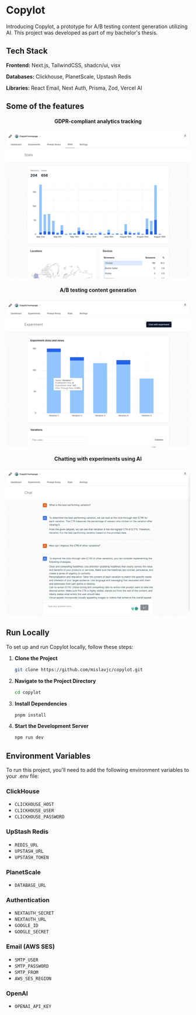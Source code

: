 # Copylot

Introducing Copylot, a prototype for A/B testing content generation utilizing AI. This project was developed as part of my bachelor's thesis.

## Tech Stack

**Frontend:** Next.js, TailwindCSS, shadcn/ui, visx

**Databases:** Clickhouse, PlanetScale, Upstash Redis

**Libraries:** React Email, Next Auth, Prisma, Zod, Vercel AI

## Some of the features

<h4 align="center">GDPR-compliant analytics tracking</h4>

![Screenshot of analytics dashboard](public/@index/stats.webp)

<h4 align="center">A/B testing content generation</h4>

![Screenshot of A/B testing dashboard](public/@index/variations.webp)

<h4 align="center">Chatting with experiments using AI</h4>

![Screenshot of chat with experiment](public/@index/chat.webp)

## Run Locally

To set up and run Copylot locally, follow these steps:

1. **Clone the Project**

   ```bash
   git clone https://github.com/mislavjc/copylot.git
   ```

2. **Navigate to the Project Directory**

   ```bash
   cd copylot
   ```

3. **Install Dependencies**

   ```bash
   pnpm install
   ```

4. **Start the Development Server**
   ```bash
   npm run dev
   ```

## Environment Variables

To run this project, you'll need to add the following environment variables to your .env file:

### ClickHouse

- `CLICKHOUSE_HOST`
- `CLICKHOUSE_USER`
- `CLICKHOUSE_PASSWORD`

### UpStash Redis

- `REDIS_URL`
- `UPSTASH_URL`
- `UPSTASH_TOKEN`

### PlanetScale

- `DATABASE_URL`

### Authentication

- `NEXTAUTH_SECRET`
- `NEXTAUTH_URL`
- `GOOGLE_ID`
- `GOOGLE_SECRET`

### Email (AWS SES)

- `SMTP_USER`
- `SMTP_PASSWORD`
- `SMTP_FROM`
- `AWS_SES_REGION`

### OpenAI

- `OPENAI_API_KEY`
